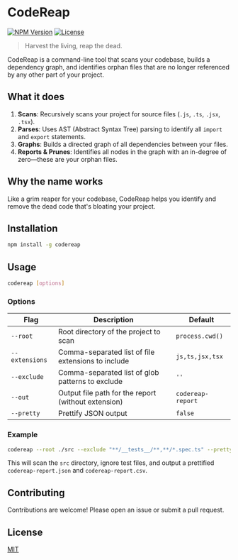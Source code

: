 # CodeReap

[![NPM Version](https://img.shields.io/npm/v/codereap.svg)](https://www.npmjs.com/package/codereap)
[![License](https://img.shields.io/github/license/junaidhamzae/codereap.svg)](https://github.com/junaidhamzae/codereap/blob/main/LICENSE)

> Harvest the living, reap the dead.

CodeReap is a command-line tool that scans your codebase, builds a dependency graph, and identifies orphan files that are no longer referenced by any other part of your project.

## What it does

1.  **Scans**: Recursively scans your project for source files (`.js`, `.ts`, `.jsx`, `.tsx`).
2.  **Parses**: Uses AST (Abstract Syntax Tree) parsing to identify all `import` and `export` statements.
3.  **Graphs**: Builds a directed graph of all dependencies between your files.
4.  **Reports & Prunes**: Identifies all nodes in the graph with an in-degree of zero—these are your orphan files.

## Why the name works

Like a grim reaper for your codebase, CodeReap helps you identify and remove the dead code that's bloating your project.

## Installation

```bash
npm install -g codereap
```

## Usage

```bash
codereap [options]
```

### Options

| Flag           | Description                                                 | Default                               |
| -------------- | ----------------------------------------------------------- | ------------------------------------- |
| `--root`       | Root directory of the project to scan                       | `process.cwd()`                       |
| `--extensions` | Comma-separated list of file extensions to include          | `js,ts,jsx,tsx`                       |
| `--exclude`    | Comma-separated list of glob patterns to exclude            | `''`                                  |
| `--out`        | Output file path for the report (without extension)         | `codereap-report`                     |
| `--pretty`     | Prettify JSON output                                        | `false`                               |

### Example

```bash
codereap --root ./src --exclude "**/__tests__/**,**/*.spec.ts" --pretty
```

This will scan the `src` directory, ignore test files, and output a prettified `codereap-report.json` and `codereap-report.csv`.

## Contributing

Contributions are welcome! Please open an issue or submit a pull request.

## License

[MIT](LICENSE)


